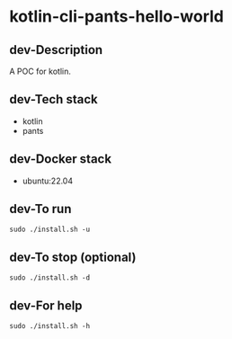 # kotlin-cli-pants-hello-world

## dev-Description
A POC for kotlin.

## dev-Tech stack
- kotlin
- pants

## dev-Docker stack
- ubuntu:22.04

## dev-To run
`sudo ./install.sh -u`

## dev-To stop (optional)
`sudo ./install.sh -d`

## dev-For help
`sudo ./install.sh -h`
